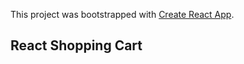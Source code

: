 This project was bootstrapped with [Create React App](https://github.com/facebook/create-react-app).

## React Shopping Cart
